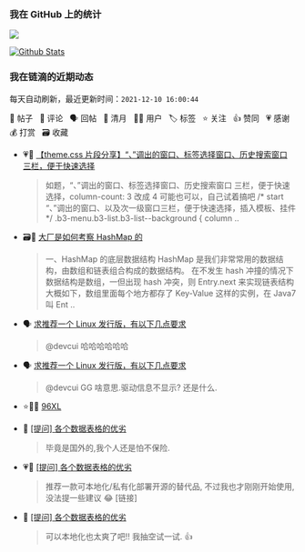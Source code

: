 ### 我在 GitHub 上的统计

<a title="Hits" target="_blank" href="https://github.com/Crowds21/Crowds21"><img src="https://hits.b3log.org/crowds21/crowds21.svg"></a>

[![Github Stats](https://github-readme-stats.vercel.app/api?username=crowds21&theme=tokyonight&show_icons=true)](https://github.com/crowds21)

<!--events start -->

### 我在链滴的近期动态

每天自动刷新，最近更新时间：`2021-12-10 16:00:44`

📝 帖子 &nbsp; 💬 评论 &nbsp; 🗣 回帖 &nbsp; 🌙 清月 &nbsp; 👨‍💻 用户 &nbsp; 🏷️ 标签 &nbsp; ⭐️ 关注 &nbsp; 👍 赞同 &nbsp; 💗 感谢 &nbsp; 💰 打赏 &nbsp; 🗃 收藏

* 💗📝 [【theme.css 片段分享】“、”调出的窗口、标签选择窗口、历史搜索窗口  三栏，便于快速选择](https://ld246.com/article/1638957530324)

  > 如题，“、”调出的窗口、标签选择窗口、历史搜索窗口 三栏，便于快速选择，column-count: 3 改成 4 可能也可以，自己试着搞吧 /* start “、”调出的窗口、以及次一级窗口三栏，便于快速选择，插入模板、挂件*/ .b3-menu.b3-list.b3-list--background { column ..
* 🗃📝 [大厂是如何考察 HashMap 的](https://ld246.com/article/1638861761867)

  > 一、HashMap 的底层数据结构 HashMap 是我们非常常用的数据结构，由数组和链表组合构成的数据结构。 在不发生 hash 冲撞的情况下数据结构是数组，一但出现 hash 冲突，则 Entry.next 来实现链表结构 大概如下，数组里面每个地方都存了 Key-Value 这样的实例，在 Java7 叫 Ent ..
* 🗣 [求推荐一个 Linux 发行版，有以下几点要求](https://ld246.com/article/1638416925026/comment/1638452130958#comments)

  > @devcui 哈哈哈哈哈哈
* 🗣 [求推荐一个 Linux 发行版，有以下几点要求](https://ld246.com/article/1638416925026/comment/1638452130958#comments)

  > @devcui GG 啥意思.驱动信息不显示? 还是什么.
* ⭐️👨‍💻 [96XL](https://ld246.com/member/96XL)

  > 
* 💬 [[提问] 各个数据表格的优劣](https://ld246.com/article/1638179178806/comment/1638367828188#comments)

  > 毕竟是国外的,我个人还是怕不保险.
* 💗💬 [[提问] 各个数据表格的优劣](https://ld246.com/article/1638179178806/comment/1638269317106#comments)

  > 推荐一款可本地化/私有化部署开源的替代品, 不过我也才刚刚开始使用, 没法提一些建议 😂 [链接]
* 💬 [[提问] 各个数据表格的优劣](https://ld246.com/article/1638179178806/comment/1638318568968#comments)

  > 可以本地化也太爽了吧!! 我抽空试一试. 👍


<!--events end -->

